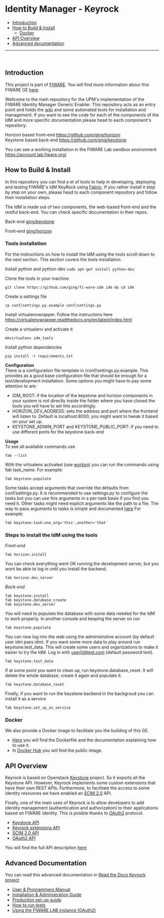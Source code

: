 # Identity Manager - Keyrock

+ [Introduction](#def-introduction)
+ [How to Build & Install](#def-build)
    - [Docker](#def-docker)
+ [API Overview](#def-api)
+ [Advanced documentation](#def-advanced)

---

<br>

<a name="def-introduction"></a>
## Introduction

This project is part of [FIWARE](http://fiware.org). You will find more information abour this FIWARE GE [here](http://catalogue.fiware.org/enablers/identity-management-keyrock).

Wellcome to the main repository for the UPM's implementation of the FIWARE Identity Manager Generic Enabler. This repository acts as an entry point and holds the [wiki](https://github.com/ging/fi-ware-idm/wiki) and some automated tools for installation and management. If you want to see the code for each of the components of the IdM and more specific documentation please head to each component's repository:  

Horizon based front-end https://github.com/ging/horizon  
Keystone based back-end https://github.com/ging/keystone  

You can see a working installation in the FIWARE Lab sandbox environment https://account.lab.fiware.org/ 


<a name="def-build"></a>
## How to Build & Install

In this repository you can find a et of tools to help in developing, deploying and testing FIWARE's IdM KeyRock using [Fabric](http://www.fabfile.org/). If you rather install it step by step on your own, please head to each component repository and follow their installation steps.

The IdM is made out of two components, the web-based front-end and the restful back-end. You can check specific documentation in their repos.

Back-end [ging/keystone](https://github.com/ging/keystone)  

Front-end [ging/horizon](https://github.com/ging/horizon)  

### Tools installation
For the instructions on how to install the IdM using the tools scroll down to the next section. This section covers the tools installation.

Install python and python-dev
`sudo apt-get install python-dev `

Clone the tools in your machine  
```
git clone https://github.com/ging/fi-ware-idm idm && cd idm
```

Create a settings file
```
cp conf/settings.py.example conf/settings.py
```

Install virtualenvwrapper. Follow the instructions here https://virtualenvwrapper.readthedocs.org/en/latest/index.html

Create a virtualenv and activate it
```
mkvirtualenv idm_tools
```
Install python dependencies
```
pip install -r requirements.txt
```

**Configuration**  
There is a configuration file template in /conf/settings.py.example. This provides as a good base configuration file that should be enough for a test/development installation. Some options you might have to pay some attention to are:
* IDM_ROOT: if the location of the keystone and horizon components in your system is not directly inside the folder where you have cloned the tools you will have to set this accordingly.
* HORIZON_DEV_ADDRESS: sets the address and port where the frontend will listen to. Default is localhost:8000, you might want to tweak it based on your set up.
* KEYSTONE_ADMIN_PORT and KEYSTONE_PUBLIC_PORT: if you need to use different ports for the keystone back-end

**Usage**  
To see all available commands use 
```
fab --list
```

With the virtualenv activated (use [workon](https://virtualenvwrapper.readthedocs.org/en/latest/command_ref.html?highlight=workon)) you can run the commands using fab task_name.
For example: 
```
fab keystone.populate
```

Some tasks accept arguments that override the defaults from conf/settings.py. It is recommended to use settings.py to configure the tasks but you can use this arguments in a per-task basis if you find you need it. Other tasks might need explicit arguments like the path to a file. The way to pass arguments to tasks is simple and documented [here](http://docs.fabfile.org/en/1.10/tutorial.html#task-arguments)
For example: 
```
fab keystone.task:one_arg='this',another='that'
```

### Steps to install the IdM using the tools
*Front-end*  
```
fab horizon.install
```
You can check everything went OK running the development server, but you wont be able to log in until you install the backend.
```
fab horizon.dev_server
```
*Back-end*  
```
fab keystone.install
fab keystone.database_create
fab keystone.dev_server
```
You will need to populate the database with some data needed for the IdM to work properly. In another console and keeping the server on run
```
fab keystone.populate
```
You can now log into the web using the administrative account (by default user idm pass idm). If you want some more data to play around run keystone.test_data. This will create some users and organizations to make it easier to try the IdM. Log in with user0@test.com (default password test).
```
fab keystone.test_data
```
If at some point you want to clean up, run keystone.database_reset. It will delete the whole database, create it again and populate it.
```
fab keystone.database_reset
```
Finally, if you want to run the keystone backend in the backgroud you can install it as a service

```
fab keystone.set_up_as_service
```

<a name="def-docker"></a>
### Docker

We also provide a Docker image to facilitate you the building of this GE.

- [Here](https://github.com/ging/fi-ware-idm/tree/master/docker) you will find the Dockerfile and the documentation explaining how to use it.
- In [Docker Hub](https://hub.docker.com/r/ging/fi-ware-idm/) you will find the public image.

<a name="def-api"></a>
## API Overview

Keyrock is based on Openstack [Keystone](http://docs.openstack.org/developer/keystone/) project. So it exports all the Keystone API. However, Keyrock implements some custom extensions that have their own REST APIs. Furthermore, to facilitate the access to some identity resources we have enabled an [SCIM 2.0](http://www.simplecloud.info/) API. 

Finally, one of the main uses of Keyrock is to allow developers to add identity management (authentication and authorization) to their applications based on FIWARE identity. This is posible thanks to [OAuth2](http://oauth.net/2/) protocol.

 - [Keystone API](http://developer.openstack.org/api-ref-identity-v3.html)
 - [Keyrock extensions API](http://docs.keyrock.apiary.io/#reference/keystone-extensions)
 - [SCIM 2.0 API](http://docs.keyrock.apiary.io/#reference/scim-2.0)
 - [OAuth2 API](https://github.com/ging/fi-ware-idm/blob/master/doc/oauth2.md)

You will find the full API description [here](http://docs.keyrock.apiary.io/)

<a name="def-advanced"></a>
## Advanced Documentation

You can read this advanced documentation in [Read the Docs Keyrock project](http://fi-ware-idm.readthedocs.org/) 

- [User & Programmers Manual](https://github.com/ging/fi-ware-idm/tree/master/doc/user_guide.md)
- [Installation & Administration Guide](https://github.com/ging/fi-ware-idm/tree/master/doc/admin_guide.md)
- [Production set-up guide](https://github.com/ging/fi-ware-idm/blob/master/doc/setup.md)
- [How to run tests](https://github.com/ging/fi-ware-idm/blob/master/doc/admin_guide.md#end-to-end-testing)
- [Using the FIWARE LAB instance (OAuth2)](https://github.com/ging/fi-ware-idm/blob/master/doc/oauth2.md)